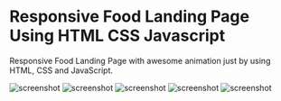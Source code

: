 # Responsive Food Landing Page Using HTML CSS Javascript
 
Responsive Food Landing Page with awesome animation just by using HTML, CSS and JavaScript.

![screenshot]()
![screenshot]()
![screenshot]()
![screenshot]()
![screenshot]()